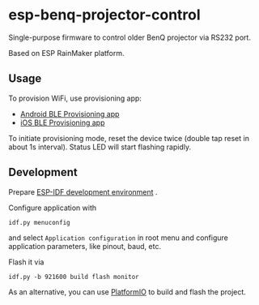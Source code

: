 # esp-benq-projector-control

Single-purpose firmware to control older BenQ projector via RS232 port.

Based on ESP RainMaker platform.

## Usage

To provision WiFi, use provisioning app:

* [Android BLE Provisioning app](https://play.google.com/store/apps/details?id=com.espressif.provble)
* [iOS BLE Provisioning app](https://apps.apple.com/in/app/esp-ble-provisioning/id1473590141)

To initiate provisioning mode, reset the device twice (double tap reset in about 1s interval). Status LED will start flashing rapidly.

## Development

Prepare [ESP-IDF development environment](https://docs.espressif.com/projects/esp-idf/en/latest/esp32/get-started/index.html#get-started-get-prerequisites)
.

Configure application with

```
idf.py menuconfig
```

and select `Application configuration` in root menu and configure application parameters, like pinout, baud, etc.

Flash it via

```
idf.py -b 921600 build flash monitor
```

As an alternative, you can use [PlatformIO](https://docs.platformio.org/en/latest/core/installation.html) to build and
flash the project.
